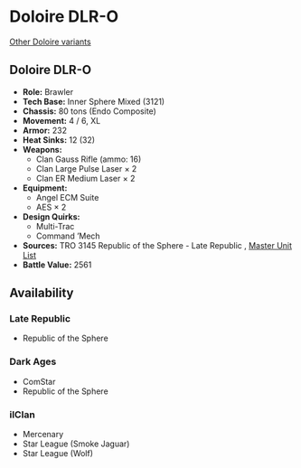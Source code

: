 # Doloire DLR-O 

[Other Doloire variants](../doloire.md) 

## Doloire DLR-O 

- **Role:** Brawler 
- **Tech Base:** Inner Sphere Mixed (3121) 
- **Chassis:** 80 tons (Endo Composite) 
- **Movement:** 4 / 6, XL 
- **Armor:** 232 
- **Heat Sinks:** 12 (32) 
- **Weapons:** 
  - Clan Gauss Rifle (ammo: 16) 
  - Clan Large Pulse Laser × 2 
  - Clan ER Medium Laser × 2 
- **Equipment:** 
  - Angel ECM Suite 
  - AES × 2 
- **Design Quirks:** 
  - Multi-Trac 
  - Command ’Mech 
- **Sources:** TRO 3145 Republic of the Sphere - Late Republic , [Master Unit List](http://masterunitlist.info/Unit/Details/6678) 
- **Battle Value:** 2561 

## Availability 

### Late Republic 

- Republic of the Sphere 

### Dark Ages 

- ComStar 
- Republic of the Sphere 

### ilClan 

- Mercenary 
- Star League (Smoke Jaguar) 
- Star League (Wolf) 


